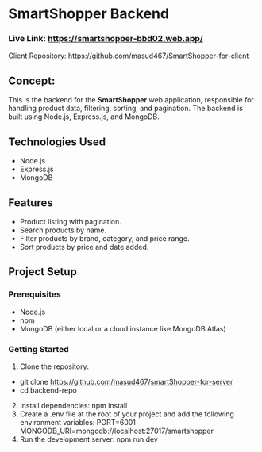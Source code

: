 # SmartShopper Backend
### Live Link: https://smartshopper-bbd02.web.app/
Client Repository: https://github.com/masud467/SmartShopper-for-client
## Concept:
This is the backend for the **SmartShopper** web application, responsible for handling product data, filtering, sorting, and pagination. 
The backend is built using Node.js, Express.js, and MongoDB.

## Technologies Used
- Node.js
- Express.js
- MongoDB

## Features

- Product listing with pagination.
- Search products by name.
- Filter products by brand, category, and price range.
- Sort products by price and date added.

## Project Setup

### Prerequisites

- Node.js 
- npm 
- MongoDB (either local or a cloud instance like MongoDB Atlas)

### Getting Started

1. Clone the repository:
- git clone https://github.com/masud467/smartShopper-for-server
- cd backend-repo
2. Install dependencies:
 npm install
3. Create a .env file at the root of your project and add the following environment variables:
PORT=6001
MONGODB_URI=mongodb://localhost:27017/smartshopper
4. Run the development server:
  npm run dev


